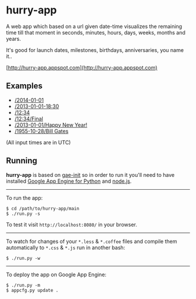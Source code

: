 hurry-app
=========

A web app which based on a url given date-time visualizes the remaining time
till that moment in seconds, minutes, hours, days, weeks, months and years.

It's good for launch dates, milestones, birthdays, anniversaries, you
name it..

[http://hurry-app.appspot.com](http://hurry-app.appspot.com)


Examples
--------

- [/2014-01-01](http://hurry-app.appspot.com/2014-01-01)
- [/2013-01-01-18:30](http://hurry-app.appspot.com/2014-01-01-18:30)
- [/12:34](http://hurry-app.appspot.com/12:34)
- [/12:34/Final](http://hurry-app.appspot.com/12:34/Final)
- [/2013-01-01/Happy New Year!](http://hurry-app.appspot.com/2014-01-01/Happy%20New%20Year!)
- [/1955-10-28/Bill Gates](http://hurry-app.appspot.com/1955-10-28/Bill%20Gates)

(All input times are in UTC)

Running
-------
**hurry-app** is based on [gae-init](https://github.com/gae-init/gae-init) so
in order to run it you'll need to have installed [Google App Engine for
Python](https://developers.google.com/appengine/docs/python/) and
[node.js](http://nodejs.org).

- - - - - - - - - - - - - - - - - - - - - - - - - - - - - - - - - - - - - - - -
To run the app:

    $ cd /path/to/hurry-app/main
    $ ./run.py -s

To test it visit `http://localhost:8080/` in your browser.

- - - - - - - - - - - - - - - - - - - - - - - - - - - - - - - - - - - - - - - -

To watch for changes of your `*.less` & `*.coffee` files and compile them
automatically to `*.css` & `*.js` run in another bash:

    $ ./run.py -w

- - - - - - - - - - - - - - - - - - - - - - - - - - - - - - - - - - - - - - - -
To deploy the app on Google App Engine:

    $ ./run.py -m
    $ appcfg.py update .
